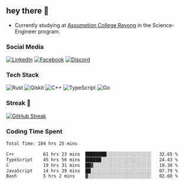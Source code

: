 ## hey there 👋

- Currently studying at [Assumption College Rayong](https://www.acr.ac.th) in the Science-Engineer program.

### Social Media

[![LinkedIn](https://img.shields.io/badge/linkedin-%230077B5.svg?style=for-the-badge&logo=linkedin&logoColor=white)](https://www.linkedin.com/in/kiattisakbeaw/)
[![Facebook](https://img.shields.io/badge/Facebook-%231877F2.svg?style=for-the-badge&logo=Facebook&logoColor=white)](https://www.facebook.com/kiattisakbeawsanburee)
[![Discord](https://img.shields.io/badge/Discord-%235865F2.svg?style=for-the-badge&logo=discord&logoColor=white)](https://discord.gg/dgRsHb5duc)

### Tech Stack
![Rust](https://img.shields.io/badge/rust-%23000000.svg?style=for-the-badge&logo=rust&logoColor=white)
![Qiskit](https://img.shields.io/badge/Qiskit-%236929C4.svg?style=for-the-badge&logo=Qiskit&logoColor=white)
![C++](https://img.shields.io/badge/c++-%2300599C.svg?style=for-the-badge&logo=c%2B%2B&logoColor=white)
![TypeScript](https://img.shields.io/badge/typescript-%23007ACC.svg?style=for-the-badge&logo=typescript&logoColor=white)
![Go](https://img.shields.io/badge/go-%2300ADD8.svg?style=for-the-badge&logo=go&logoColor=white)


### Streak 🚀
[![GitHub Streak](https://streak-stats.demolab.com?user=beawkiattisak&theme=dark&hide_border=true)](https://git.io/streak-stats)
</div>

### Coding Time Spent
<!--START_SECTION:waka-->

```txt
Total Time: 184 hrs 25 mins

C++           61 hrs 23 mins  ████████░░░░░░░░░░░░░░░░░   32.65 %
TypeScript    45 hrs 56 mins  ██████░░░░░░░░░░░░░░░░░░░   24.43 %
C             19 hrs 31 mins  ██▓░░░░░░░░░░░░░░░░░░░░░░   10.38 %
JavaScript    14 hrs 39 mins  ██░░░░░░░░░░░░░░░░░░░░░░░   07.79 %
Bash          5 hrs 2 mins    ▓░░░░░░░░░░░░░░░░░░░░░░░░   02.68 %
```

<!--END_SECTION:waka-->
